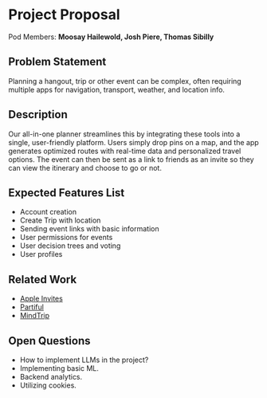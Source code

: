 # Project Proposal

Pod Members: **Moosay Hailewold, Josh Piere, Thomas Sibilly**

## Problem Statement

Planning a hangout, trip or other event can be complex, often requiring multiple apps for navigation, transport, weather, and location info.

## Description

Our all-in-one planner streamlines this by integrating these tools into a single, user-friendly platform. Users simply drop pins on a map, and the app generates optimized routes with real-time data and personalized travel options. The event can then be sent as a link to friends as an invite so they can view the itinerary and choose to go or not.

## Expected Features List

- Account creation
- Create Trip with location
- Sending event links with basic information
- User permissions for events
- User decision trees and voting
- User profiles

## Related Work

- [Apple Invites](https://www.icloud.com/invites)
- [Partiful](https://partiful.com/)
- [MindTrip](https://mindtrip.ai/chat/1633291)

## Open Questions

- How to implement LLMs in the project?
- Implementing basic ML.
- Backend analytics.
- Utilizing cookies.
